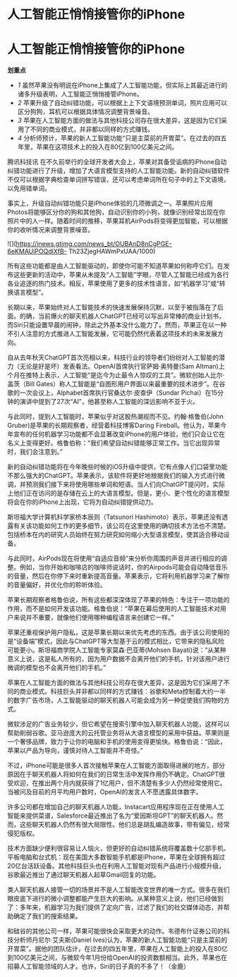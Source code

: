 # 人工智能正悄悄接管你的iPhone

# 人工智能正悄悄接管你的iPhone

**划重点**

  * _1_ 虽然苹果没有明说在iPhone上集成了人工智能功能，但实际上其最近进行的诸多升级表明，人工智能正悄悄接管iPhone。
  * _2_ 苹果升级了自动纠错功能，可以根据上上下文语境预测单词，照片应用可以区分狗狗，耳机可以根据具体情况调整背景噪音。
  * _3_ 苹果在人工智能方面的做法与其他科技公司存在很大差异，这是因为它们采用了不同的商业模式，并非都以同样的方式赚钱。
  * _4_ 分析师预计，苹果的新人工智能功能“只是主菜前的开胃菜”。在过去的四五年里，苹果在这项技术上的投入在80亿到100亿美元之间。

腾讯科技讯
在不久前举行的全球开发者大会上，苹果对其备受诟病的iPhone自动纠错功能进行了升级，增加了大语言模型支持的人工智能功能。新的自动纠错软件不仅可以根据字典检查单词拼写错误，还可以考虑单词所在句子中的上下文语境，以免用错单词。

事实上，升级自动纠错功能只是iPhone体验的几项微调之一。苹果照片应用Photos将能够区分你的狗和其他狗，自动识别你的小狗，就像识别经常出现在你照片中的人一样。随着时间的推移，苹果耳机AirPods将变得更加智能，可以根据你的收听情况来调整背景噪音。

![](https://inews.gtimg.com/news_bt/OUBAnD8nCgPGE-6eKMAUiPOQdlXfB-
Th23ZjegHAWmPxUAA/1000)

所有这些功能都是由人工智能驱动的，即使你可能不知道苹果如何称呼它们。在发布这些更新的活动中，苹果从未提及“人工智能”字眼，尽管人工智能已经成为各行各业追逐的热门技术。相反，苹果使用了更多的技术性语言，如“机器学习”或“转换语言模型”。

长期以来，苹果始终对人工智能技术的快速发展保持沉默，以至于被指落在了后面。的确，当前爆火的聊天机器人ChatGPT已经可以写出非常棒的商业计划书，而Siri只能设置早晨的闹钟，除此之外基本没什么能力了。然而，苹果正在以一种不引人注意的方式推进人工智能发展，它可能仍然代表着这项技术的未来发展方向。

自从去年秋天ChatGPT首次亮相以来，科技行业的领导者们纷纷对人工智能的潜力（无论是好是坏）发表看法。OpenAI首席执行官萨姆·奥特曼(Sam
Altman)上个月在推特上表示，人工智能“是迄今为止最令人惊叹的工具”。微软创始人比尔·盖茨（Bill
Gates）称人工智能是“自图形用户界面以来最重要的技术进步”。在谷歌的一次会议上，Alphabet首席执行官桑达尔·皮查伊（Sundar
Pichai）在15分钟的演讲中提到了27次“AI”，他甚至称人工智能的深远影响不亚于火。

与此同时，提到人工智能时，苹果似乎对这股热潮视而不见。约翰·格鲁伯(John Gruber)是苹果的长期观察者，经营着科技博客Daring
Fireball。他认为，苹果今年宣布的任何机器学习功能都不会显著改变iPhone的用户体验，他们只会让它在名义上变得更好。格鲁伯称：“我们希望自动纠错能够正常工作。当它出现异常时，我们会注意到。”

新的自动纠错功能将在今年晚些时候的iOS升级中提供，它有点像人们口袋里功能不那么强大的ChatGPT。苹果表示，该软件将更好地根据我们的输入方式进行微调，并预测我们接下来将使用哪些单词和短语。当人们向ChatGPT提问时，实际上他们正在访问的是存储在云上的大语言模型。但是，更小、更个性化的语言模型将会在你的iPhone上出现，它将为自动纠错提供动力。

斯坦福大学计算机科学家桥本辰则（Tatsunori
Hashimoto）表示，苹果还没有透露有关该功能如何工作的更多细节，该公司在这里使用的确切技术方法也不清楚。包括桥本在内的研究人员始终在努力研究如何缩小大型语言模型，使其适合移动设备。

与此同时，AirPods现在将使用“自适应音频”来分析你周围的声音并进行相应的调整。例如，当你开始和咖啡店的咖啡师说话时，你的Airpods可能会自动降低音乐的音量，然后在你停下来时重新提高音量。苹果表示，它将利用机器学习来了解你的音量偏好，并优化你的聆听体验。

苹果长期观察者格鲁伯说，所有这些都深深体现了苹果的特色：专注于一项功能的作用，而不是如何开发该功能。格鲁伯说：“苹果在幕后使用的人工智能技术对用户来说并不重要，就像他们使用哪种编程语言来创建它一样。”

苹果还重视保护用户隐私，这是苹果长期以来优先考虑的东西。由于该公司使用的是“设备端”模式，因此与ChatGPT等大型基于云的模式相比，它带来的隐私风险可能更小。斯坦福商学院人工智能专家莫森·巴亚蒂(Mohsen
Bayati)说：“从某种意义上说，这是私人所有的，因为用户数据不会离开他们的手机，针对该用户进行微调的模型也不会离开他们的手机。”

苹果在人工智能方面的做法与其他科技公司存在很大差异，这是因为它们采用了不同的商业模式。科技巨头并非都以同样的方式赚钱：谷歌和Meta控制着大约一半的数字广告市场，人工智能驱动的聊天机器人可能会成为另一种促使我们购物的方式。

微软涉足的广告业务较少，但它希望在搜索引擎中加入聊天机器人功能，这样可以帮助削弱谷歌。亚马逊庞大的云托管业务将从大语言模型的采用中获益。苹果则是一个奢侈品牌，致力于让你的电脑和手机的使用变得更愉快。格鲁伯说：“因此，苹果以产品为导向，谨慎对待人工智能并不奇怪。”

不过，iPhone可能是很多人首次接触苹果在人工智能方面取得进展的地方，部分原因在于聊天机器人将如何在我们的日常生活中发挥作用仍不确定。ChatGPT很受欢迎，在推出两个月内就获得了1亿用户，但不清楚有多少人仍然经常使用它。当被问及目前的月平均用户数时，OpenAI的发言人不愿透露具体数字。

许多公司都在增加自己的聊天机器人功能，Instacart应用程序现在正在使用人工智能来提供菜谱，Salesforce最近推出了名为“爱因斯坦GPT”的聊天机器人。然而，这些聊天机器人仍然有很大局限性。他们总是胡乱编造故事，带有偏见，经常侵犯版权。

技术方面缺少便利很容易让人恼火，但更好的自动纠错系统将覆盖数十亿部手机、平板电脑和台式机：现在美国大多数智能手机都是iPhone，苹果在全球拥有超过20亿台活跃设备。其他科技巨头也在利用人工智能对现有产品进行小规模升级，谷歌最近推出了通过聊天机器人起草Gmail回复的功能。

类人聊天机器人接管一切的场景并不是人工智能改变世界的唯一方式。很多在我们眼皮底下进行的微小调整都能产生巨大的影响。从某种意义上说，他们已经做到了：多年来，机器学习为我们提供了定向广告，过滤了我们的社交媒体动态，并帮助确定了我们的搜索结果。

和硅谷的其他公司一样，苹果可能很快会采取更大的动作。韦德布什证券公司的科技分析师丹尼尔·艾夫斯(Daniel
Ives)认为，苹果的新人工智能功能“只是主菜前的开胃菜”。据他的团队估计，在过去的四五年里，苹果在人工智能上的投入在80亿到100亿美元之间，与微软今年1月份给OpenAI的投资数额相当。此外，苹果也在招募人工智能领域的人才。也许，Siri的日子真的不多了！（金鹿）

